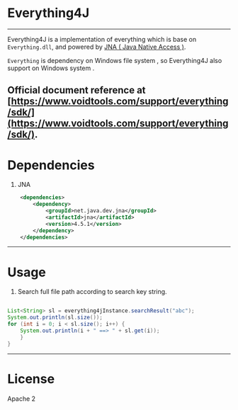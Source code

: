 # Everything4J

----

Everything4J is a implementation of everything which is base on `Everything.dll`, and powered by [JNA ( Java Native Access )](https://github.com/java-native-access/jna).

`Everything` is dependency on Windows file system , so Everything4J also support on Windows system .

Official document reference at [https://www.voidtools.com/support/everything/sdk/](https://www.voidtools.com/support/everything/sdk/).
----
# Dependencies

1. JNA

```xml
    <dependencies>
        <dependency>
            <groupId>net.java.dev.jna</groupId>
            <artifactId>jna</artifactId>
            <version>4.5.1</version>
        </dependency>
    </dependencies>
```

----
# Usage

1. Search full file path according to search key string.

```java

List<String> sl = everything4jInstance.searchResult("abc");
System.out.println(sl.size());
for (int i = 0; i < sl.size(); i++) {
    System.out.println(i + " ==> " + sl.get(i));
    }
}
```

----
# License

Apache 2
